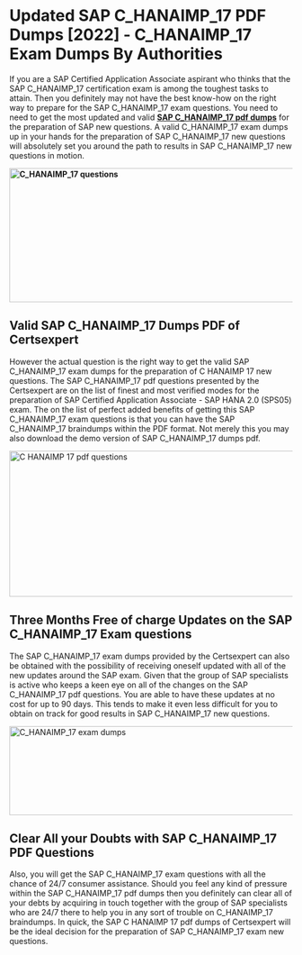 <h1><strong>Updated SAP C_HANAIMP_17 PDF Dumps [2022] - C_HANAIMP_17 Exam Dumps By Authorities&nbsp;</strong></h1>
<p><span style="font-weight: 400;">If you are a SAP Certified Application Associate aspirant who thinks that the SAP C_HANAIMP_17 certification exam is among the toughest tasks to attain. Then you definitely may not have the best know-how on the right way to prepare for the SAP C_HANAIMP_17 exam questions. You need to need to get the most updated and valid <strong><a href="https://www.certsexpert.com/C_HANAIMP_17-pdf-questions.html">SAP C_HANAIMP_17 pdf dumps</a></strong> for the preparation of SAP new questions. A valid  C_HANAIMP_17 exam dumps up in your hands for the preparation of SAP C_HANAIMP_17 new questions will absolutely set you around the path to results in SAP C_HANAIMP_17 new questions in motion.</span></p>
<p><span style="font-weight: 400;"><strong><img style="display: block; margin-left: auto; margin-right: auto;" src="https://i.ibb.co/QXh983F/73475278-2429792180625311-4586132736837681152-n.jpg" alt="C_HANAIMP_17 questions" width="632" height="238" /></strong></span></p>
<h2><strong>Valid SAP C_HANAIMP_17 Dumps PDF of Certsexpert</strong></h2>
<p><span style="font-weight: 400;">However the actual question is the right way to get the valid SAP C_HANAIMP_17 exam dumps for the preparation of C HANAIMP 17 new questions. The SAP C_HANAIMP_17 pdf questions presented by the Certsexpert are on the list of finest and most verified modes for the preparation of SAP Certified Application Associate - SAP HANA 2.0 (SPS05) exam. The on the list of perfect added benefits of getting this SAP C_HANAIMP_17 exam questions is that you can have the SAP C_HANAIMP_17 braindumps within the PDF format. Not merely this you may also download the demo version of SAP C_HANAIMP_17 dumps pdf.</span></p>
<p><span style="font-weight: 400;"><img style="display: block; margin-left: auto; margin-right: auto;" src="https://i.ibb.co/Jd8hN2L/76714008-3182067705200142-8735104740007870464-n.jpg" alt="C HANAIMP 17 pdf questions" width="701" height="259" /></span></p>
<h2><strong>Three Months Free of charge Updates on the SAP C_HANAIMP_17 Exam questions</strong></h2>
<p><span style="font-weight: 400;">The SAP C_HANAIMP_17 exam dumps provided by the Certsexpert can also be obtained with the possibility of receiving oneself updated with all of the new updates around the SAP exam. Given that the group of SAP specialists is active who keeps a keen eye on all of the changes on the SAP C_HANAIMP_17 pdf questions. You are able to have these updates at no cost for up to 90 days. This tends to make it even less difficult for you to obtain on track for good results in SAP C_HANAIMP_17 new questions.</span></p>
<p><span style="font-weight: 400;"><a href="https://www.certsexpert.com/C_HANAIMP_17-pdf-questions.html"><img style="display: block; margin-left: auto; margin-right: auto;" src="https://i.ibb.co/TMnKrkJ/75398236-424489711531572-5064688549987614720-n.jpg" alt="C_HANAIMP_17 exam dumps" width="714" height="158" /></a></span></p>
<h2><strong>Clear All your Doubts with SAP C_HANAIMP_17 PDF Questions</strong></h2>
<p>Also, you will get the SAP C_HANAIMP_17 exam questions with all the chance of 24/7 consumer assistance. Should you feel any kind of pressure within the SAP C_HANAIMP_17 pdf dumps then you definitely can clear all of your debts by acquiring in touch together with the group of SAP specialists who are 24/7 there to help you in any sort of trouble on  C_HANAIMP_17 braindumps. In quick, the SAP C HANAIMP 17 pdf dumps of Certsexpert will be the ideal decision for the preparation of SAP C_HANAIMP_17 exam new questions.</p>
